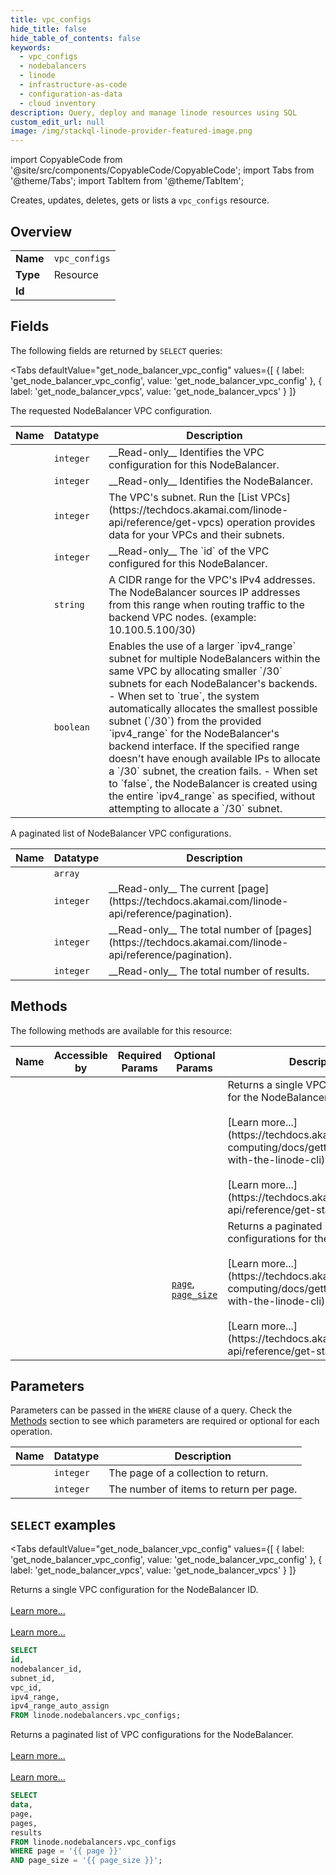 ```yaml
--- 
title: vpc_configs
hide_title: false
hide_table_of_contents: false
keywords:
  - vpc_configs
  - nodebalancers
  - linode
  - infrastructure-as-code
  - configuration-as-data
  - cloud inventory
description: Query, deploy and manage linode resources using SQL
custom_edit_url: null
image: /img/stackql-linode-provider-featured-image.png
---
```


import CopyableCode from '@site/src/components/CopyableCode/CopyableCode';
import Tabs from '@theme/Tabs';
import TabItem from '@theme/TabItem';

Creates, updates, deletes, gets or lists a <code>vpc_configs</code> resource.

## Overview
<table><tbody>
<tr><td><b>Name</b></td><td><code>vpc_configs</code></td></tr>
<tr><td><b>Type</b></td><td>Resource</td></tr>
<tr><td><b>Id</b></td><td><CopyableCode code="linode.nodebalancers.vpc_configs" /></td></tr>
</tbody></table>

## Fields

The following fields are returned by `SELECT` queries:

<Tabs
    defaultValue="get_node_balancer_vpc_config"
    values={[
        { label: 'get_node_balancer_vpc_config', value: 'get_node_balancer_vpc_config' },
        { label: 'get_node_balancer_vpcs', value: 'get_node_balancer_vpcs' }
    ]}
>
<TabItem value="get_node_balancer_vpc_config">

The requested NodeBalancer VPC configuration.

<table>
<thead>
    <tr>
    <th>Name</th>
    <th>Datatype</th>
    <th>Description</th>
    </tr>
</thead>
<tbody>
<tr>
    <td><CopyableCode code="id" /></td>
    <td><code>integer</code></td>
    <td>__Read-only__ Identifies the VPC configuration for this NodeBalancer.</td>
</tr>
<tr>
    <td><CopyableCode code="nodebalancer_id" /></td>
    <td><code>integer</code></td>
    <td>__Read-only__ Identifies the NodeBalancer.</td>
</tr>
<tr>
    <td><CopyableCode code="subnet_id" /></td>
    <td><code>integer</code></td>
    <td>The VPC's subnet. Run the [List VPCs](https://techdocs.akamai.com/linode-api/reference/get-vpcs) operation provides data for your VPCs and their subnets.</td>
</tr>
<tr>
    <td><CopyableCode code="vpc_id" /></td>
    <td><code>integer</code></td>
    <td>__Read-only__ The `id` of the VPC configured for this NodeBalancer.</td>
</tr>
<tr>
    <td><CopyableCode code="ipv4_range" /></td>
    <td><code>string</code></td>
    <td>A CIDR range for the VPC's IPv4 addresses. The NodeBalancer sources IP addresses from this range when routing traffic to the backend VPC nodes. (example: 10.100.5.100/30)</td>
</tr>
<tr>
    <td><CopyableCode code="ipv4_range_auto_assign" /></td>
    <td><code>boolean</code></td>
    <td>Enables the use of a larger `ipv4_range` subnet for multiple NodeBalancers within the same VPC by allocating smaller `/30` subnets for each NodeBalancer's backends.  - When set to `true`, the system automatically allocates the smallest possible subnet (`/30`) from the provided `ipv4_range` for the NodeBalancer's backend interface. If the specified range doesn't have enough available IPs to allocate a `/30` subnet, the creation fails.  - When set to `false`, the NodeBalancer is created using the entire `ipv4_range` as specified, without attempting to allocate a `/30` subnet.</td>
</tr>
</tbody>
</table>
</TabItem>
<TabItem value="get_node_balancer_vpcs">

A paginated list of NodeBalancer VPC configurations.

<table>
<thead>
    <tr>
    <th>Name</th>
    <th>Datatype</th>
    <th>Description</th>
    </tr>
</thead>
<tbody>
<tr>
    <td><CopyableCode code="data" /></td>
    <td><code>array</code></td>
    <td></td>
</tr>
<tr>
    <td><CopyableCode code="page" /></td>
    <td><code>integer</code></td>
    <td>__Read-only__ The current [page](https://techdocs.akamai.com/linode-api/reference/pagination).</td>
</tr>
<tr>
    <td><CopyableCode code="pages" /></td>
    <td><code>integer</code></td>
    <td>__Read-only__ The total number of [pages](https://techdocs.akamai.com/linode-api/reference/pagination).</td>
</tr>
<tr>
    <td><CopyableCode code="results" /></td>
    <td><code>integer</code></td>
    <td>__Read-only__ The total number of results.</td>
</tr>
</tbody>
</table>
</TabItem>
</Tabs>

## Methods

The following methods are available for this resource:

<table>
<thead>
    <tr>
    <th>Name</th>
    <th>Accessible by</th>
    <th>Required Params</th>
    <th>Optional Params</th>
    <th>Description</th>
    </tr>
</thead>
<tbody>
<tr>
    <td><a href="#get_node_balancer_vpc_config"><CopyableCode code="get_node_balancer_vpc_config" /></a></td>
    <td><CopyableCode code="select" /></td>
    <td></td>
    <td></td>
    <td>Returns a single VPC configuration for the NodeBalancer ID.<br /><br />[Learn more...](https://techdocs.akamai.com/cloud-computing/docs/getting-started-with-the-linode-cli)<br /><br />[Learn more...](https://techdocs.akamai.com/linode-api/reference/get-started#oauth)</td>
</tr>
<tr>
    <td><a href="#get_node_balancer_vpcs"><CopyableCode code="get_node_balancer_vpcs" /></a></td>
    <td><CopyableCode code="select" /></td>
    <td></td>
    <td><a href="#parameter-page"><code>page</code></a>, <a href="#parameter-page_size"><code>page_size</code></a></td>
    <td>Returns a paginated list of VPC configurations for the NodeBalancer.<br /><br />[Learn more...](https://techdocs.akamai.com/cloud-computing/docs/getting-started-with-the-linode-cli)<br /><br />[Learn more...](https://techdocs.akamai.com/linode-api/reference/get-started#oauth)</td>
</tr>
</tbody>
</table>

## Parameters

Parameters can be passed in the `WHERE` clause of a query. Check the [Methods](#methods) section to see which parameters are required or optional for each operation.

<table>
<thead>
    <tr>
    <th>Name</th>
    <th>Datatype</th>
    <th>Description</th>
    </tr>
</thead>
<tbody>
<tr id="parameter-page">
    <td><CopyableCode code="page" /></td>
    <td><code>integer</code></td>
    <td>The page of a collection to return.</td>
</tr>
<tr id="parameter-page_size">
    <td><CopyableCode code="page_size" /></td>
    <td><code>integer</code></td>
    <td>The number of items to return per page.</td>
</tr>
</tbody>
</table>

## `SELECT` examples

<Tabs
    defaultValue="get_node_balancer_vpc_config"
    values={[
        { label: 'get_node_balancer_vpc_config', value: 'get_node_balancer_vpc_config' },
        { label: 'get_node_balancer_vpcs', value: 'get_node_balancer_vpcs' }
    ]}
>
<TabItem value="get_node_balancer_vpc_config">

Returns a single VPC configuration for the NodeBalancer ID.<br /><br />[Learn more...](https://techdocs.akamai.com/cloud-computing/docs/getting-started-with-the-linode-cli)<br /><br />[Learn more...](https://techdocs.akamai.com/linode-api/reference/get-started#oauth)

```sql
SELECT
id,
nodebalancer_id,
subnet_id,
vpc_id,
ipv4_range,
ipv4_range_auto_assign
FROM linode.nodebalancers.vpc_configs;
```
</TabItem>
<TabItem value="get_node_balancer_vpcs">

Returns a paginated list of VPC configurations for the NodeBalancer.<br /><br />[Learn more...](https://techdocs.akamai.com/cloud-computing/docs/getting-started-with-the-linode-cli)<br /><br />[Learn more...](https://techdocs.akamai.com/linode-api/reference/get-started#oauth)

```sql
SELECT
data,
page,
pages,
results
FROM linode.nodebalancers.vpc_configs
WHERE page = '{{ page }}'
AND page_size = '{{ page_size }}';
```
</TabItem>
</Tabs>
